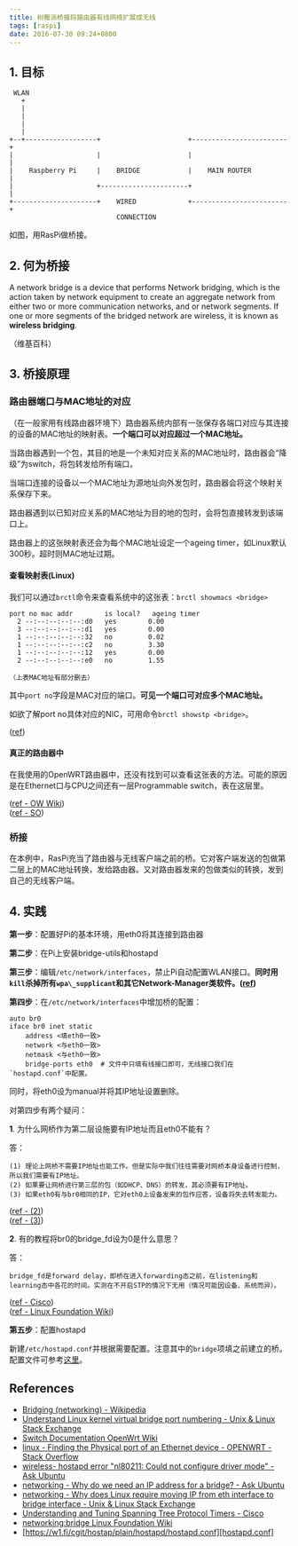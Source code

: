 ```yaml
---
title: 树莓派桥接将路由器有线网络扩展成无线
tags: [raspi]
date: 2016-07-30 09:24+0800
---
```


## 1. 目标


     WLAN
       +
       |
       |
       |
       |
    +--+------------------+                      +------------------------+
    |                     |                      |                        |
    |    Raspberry Pi     |    BRIDGE            |    MAIN ROUTER         |
    |                     +----------------------+                        |
    +---------------------+    WIRED             +------------------------+
                               CONNECTION

如图，用RasPi做桥接。

## 2. 何为桥接

A network bridge is a device that performs Network bridging, which is the action taken by network equipment to create an aggregate network from either two or more communication networks, and or network segments. If one or more segments of the bridged network are wireless, it is known as __wireless bridging__.

（维基百科）

## 3. 桥接原理

### 路由器端口与MAC地址的对应

（在一般家用有线路由器环境下）路由器系统内部有一张保存各端口对应与其连接的设备的MAC地址的映射表。__一个端口可以对应超过一个MAC地址。__

当路由器遇到一个包，其目的地是一个未知对应关系的MAC地址时，路由器会“降级”为switch，将包转发给所有端口。

当端口连接的设备以一个MAC地址为源地址向外发包时，路由器会将这个映射关系保存下来。

路由器遇到以已知对应关系的MAC地址为目的地的包时，会将包直接转发到该端口上。

路由器上的这张映射表还会为每个MAC地址设定一个ageing timer，如Linux默认300秒。超时则MAC地址过期。

#### 查看映射表(Linux)

我们可以通过`brctl`命令来查看系统中的这张表：`brctl showmacs <bridge>`

    port no mac addr        is local?   ageing timer
      2 --:--:--:--:--:d0   yes        0.00
      3 --:--:--:--:--:d1   yes        0.00
      1 --:--:--:--:--:32   no         0.02
      1 --:--:--:--:--:c2   no         3.30
      1 --:--:--:--:--:12   yes        0.00
      2 --:--:--:--:--:e0   no         1.55

    （上表MAC地址有部分删去）

其中`port no`字段是MAC对应的端口。__可见一个端口可对应多个MAC地址。__

如欲了解port no具体对应的NIC，可用命令`brctl showstp <bridge>`。

([ref][ULKVBPNULSE])

#### 真正的路由器中

在我使用的OpenWRT路由器中，还没有找到可以查看这张表的方法。可能的原因是在Ethernet口与CPU之间还有一层Programmable switch，表在这层里。

([ref - OW Wiki][SDOW])<br />
([ref - SO][LFTPPOAEDO])

### 桥接

在本例中，RasPi充当了路由器与无线客户端之前的桥。它对客户端发送的包做第二层上的MAC地址转换，发给路由器。又对路由器发来的包做类似的转换，发到自己的无线客户端。

## 4. 实践

__第一步__：配置好Pi的基本环境，用eth0将其连接到路由器

__第二步__：在Pi上安装bridge-utils和hostapd

__第三步__：编辑`/etc/network/interfaces`，禁止Pi自动配置WLAN接口。__同时用`kill`杀掉所有`wpa\_supplicant`和其它Network-Manager类软件。([ref][HENCNCDMAU])__

__第四步__：在`/etc/network/interfaces`中增加桥的配置：

    auto br0
    iface br0 inet static
        address <填eth0一致>
        network <与eth0一致>
        netmask <与eth0一致>
        bridge-ports eth0  # 文件中只填有线接口即可，无线接口我们在`hostapd.conf`中配置。

同时，将eth0设为manual并将其IP地址设置删除。

对第四步有两个疑问：

__1__. 为什么网桥作为第二层设施要有IP地址而且eth0不能有？

答：

    (1) 理论上网桥不需要IP地址也能工作。但是实际中我们往往需要对网桥本身设备进行控制，所以我们需要有IP地址。
    (2) 如果要让网桥进行第三层的包（如DHCP、DNS）的转发，其必须要有IP地址。
    (3) 如果eth0有与br0相同的IP，它对eth0上设备发来的包作应答，设备将失去转发能力。

([ref - (2)][WDWNAIAFABAU])  
([ref - (3)][WDLRMIFEITBIULSE])

__2__. 有的教程将br0的bridge\_fd设为0是什么意思？

答：

    bridge_fd是forward delay，即桥在进入forwarding态之前，在listening和learning态中各花的时间。实测在不开启STP的情况下无用（情况可能因设备、系统而异）。

([ref - Cisco][UATSTPTC])  
([ref - Linux Foundation Wiki][NBLFW])

__第五步__：配置hostapd

新建`/etc/hostapd.conf`并根据需要配置。注意其中的`bridge`项填之前建立的桥。配置文件可参考[这里][hostapd.conf]。

## References

* [Bridging (networking) - Wikipedia](https://en.wikipedia.org/wiki/Bridging_(networking))
* [Understand Linux kernel virtual bridge port numbering - Unix & Linux Stack Exchange][ULKVBPNULSE]
* [Switch Documentation OpenWrt Wiki][SDOW]
* [linux - Finding the Physical port of an Ethernet device - OPENWRT - Stack Overflow][LFTPPOAEDO]
* [wireless- hostapd error "nl80211: Could not configure driver mode" - Ask Ubuntu][HENCNCDMAU]
* [networking - Why do we need an IP address for a bridge? - Ask Ubuntu][WDWNAIAFABAU]
* [networking - Why does Linux require moving IP from eth interface to bridge interface - Unix & Linux Stack Exchange][WDLRMIFEITBIULSE]
* [Understanding and Tuning Spanning Tree Protocol Timers - Cisco][UATSTPTC]
* [networking:bridge Linux Foundation Wiki][NBLFW]
* [https://w1.fi/cgit/hostap/plain/hostapd/hostapd.conf][hostapd.conf]

[ULKVBPNULSE]: http://unix.stackexchange.com/questions/199378/understand-linux-kernel-virtual-bridge-port-numbering
[SDOW]: https://wiki.openwrt.org/doc/uci/network/switch
[LFTPPOAEDO]: http://stackoverflow.com/questions/19670980/finding-the-physical-port-of-an-ethernet-device-openwrt
[HENCNCDMAU]: http://askubuntu.com/questions/472794/hostapd-error-nl80211-could-not-configure-driver-mode
[WDWNAIAFABAU]: http://askubuntu.com/questions/407828/why-do-we-need-an-ip-address-for-a-bridge
[WDLRMIFEITBIULSE]: http://unix.stackexchange.com/questions/86056/why-does-linux-require-moving-ip-from-eth-interface-to-bridge-interface
[UATSTPTC]: http://www.cisco.com/c/en/us/support/docs/lan-switching/spanning-tree-protocol/19120-122.html
[NBLFW]: https://wiki.linuxfoundation.org/networking/bridge
[hostapd.conf]: https://w1.fi/cgit/hostap/plain/hostapd/hostapd.conf

